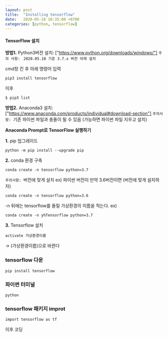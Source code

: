 ```yaml
---
layout: post
title:  "Installing tensorflow"
date:   2020-05-18 10:35:00 +0700
categories: [python, tensorflow]
---
```


#### TensorFlow 설치

**방법1.** Python3버전 설치: ["https://www.python.org/downloads/windows/"]
`주의 사항: ` `2020.05.18 기준 3.7.x 버전 아래 설치`

cmd창 킨 후 아래 명령어 입력

```
pip3 install tensorflow
```
이후 

```
$ pip3 list
```

**방법2.** Anaconda3 설치: ["https://www.anaconda.com/products/individual#download-section"]
`주의사항: `기존 파이썬 파일과 충돌이 될 수 있음 (가능하면 파이썬 파일 지우고 설치)

**Anaconda Prompt로 TensorFlow 실행하기** 


**1.** pip 업그레이드

```
python -m pip install --upgrade pip
```

**2.** conda 환경 구축

```
conda create -n tensorflow python=3.7
```

`주의사항: `버전에 맞게 설치
ex) 파이썬 버전이 만약 3.6버전이면 (버전에 맞게 설치하자)

```
conda create -n tensorflow python=3.6
```

-n 뒤에는 tensorflow를 돌릴 가상환경의 이름을 적는다.
ex)

```
conda create -n yhTensorflow python=3.7
```

**3.** Tensorflow 설치

```
activate 가상환경이름
```
→ (가상환경이름)으로 바뀐다

### tensorflow 다운

```
pip install tensorflow
```

### 파이썬 터미널

```
python
```

### tensorflow 패키지 improt

```
import tensorflow as tf
```

이후 코딩








